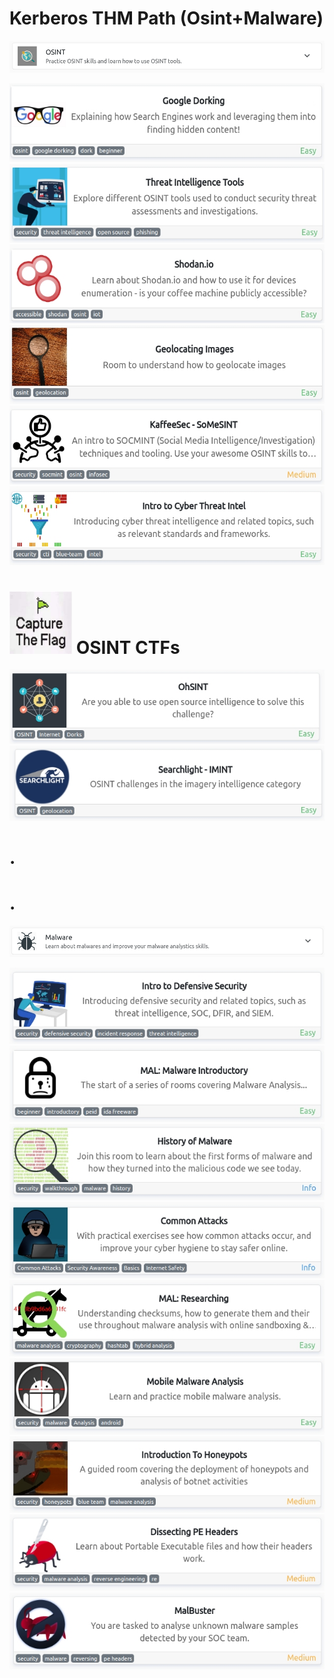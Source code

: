 
# Kerberos THM Path (Osint+Malware)


<img src="images/OSINT.png">

  [<img src="images/1.jpg" width="550" height="126">](https://tryhackme.com/room/googledorking)
  [<img src="images/2.jpg" width="550" height="126">](https://tryhackme.com/room/threatinteltools)
  [<img src="images/3.jpg" width="550" height="126">](https://tryhackme.com/room/shodan)
  [<img src="images/4.jpg" width="550" height="126">](https://tryhackme.com/room/geolocatingimages)
  [<img src="images/5.jpg" width="550" height="126">](https://tryhackme.com/room/somesint)
  [<img src="images/6.jpg" width="550" height="126">](https://tryhackme.com/room/cyberthreatintel)
  # 
  #
 # <img src="images/osint.jpeg" width="100" height="100">  OSINT CTFs 
  
  [<img src="images/7.jpg">](https://tryhackme.com/room/ohsint)
  [<img src="images/8.jpg">](https://tryhackme.com/room/searchlightosint)

   # .
   # .
   

<img src="images/Malware.png">

  [<img src="images/9.jpg">](https://tryhackme.com/room/defensivesecurityhq)
  [<img src="images/10.jpg">](https://tryhackme.com/room/malmalintroductory)
  [<img src="images/11.jpg">](https://tryhackme.com/room/historyofmalware)
  [<img src="images/12.jpg">](https://tryhackme.com/room/commonattacks)
  [<img src="images/13.jpg">](https://tryhackme.com/room/malresearching)
  [<img src="images/14.jpg">](https://tryhackme.com/room/mma)
  [<img src="images/15.jpg">](https://tryhackme.com/room/introductiontohoneypots)
  [<img src="images/16.jpg">](https://tryhackme.com/room/dissectingpeheaders)
  [<img src="images/17.jpg">](https://tryhackme.com/room/malbuster)

